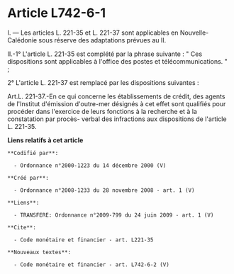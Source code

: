 # Article L742-6-1

I. ― Les articles L. 221-35 et L. 221-37 sont applicables en Nouvelle-Calédonie sous réserve des adaptations prévues au II. 

II.-1° L'article L. 221-35 est complété par la phrase suivante : " Ces dispositions sont applicables à l'office des postes et
télécommunications. " ; 

2° L'article L. 221-37 est remplacé par les dispositions suivantes : 

Art.L. 221-37.-En ce qui concerne les établissements de crédit, des agents de l'Institut d'émission d'outre-mer désignés à
cet effet sont qualifiés pour procéder dans l'exercice de leurs fonctions à la recherche et à la constatation par procès-
verbal des infractions aux dispositions de l'article L. 221-35.

**Liens relatifs à cet article**

	**Codifié par**:

	  - Ordonnance n°2000-1223 du 14 décembre 2000 (V)

	**Créé par**:

	  - Ordonnance n°2008-1233 du 28 novembre 2008 - art. 1 (V)

	**Liens**:

	  - TRANSFERE: Ordonnance n°2009-799 du 24 juin 2009 - art. 1 (V)

	**Cite**:

	  - Code monétaire et financier - art. L221-35

	**Nouveaux textes**:

	  - Code monétaire et financier - art. L742-6-2 (V)
